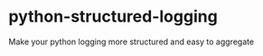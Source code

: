 python-structured-logging
=========================

Make your python logging more structured and easy to aggregate

